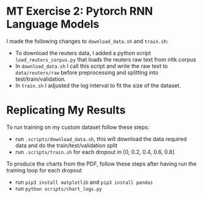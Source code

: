# MT Exercise 2: Pytorch RNN Language Models

I made the following changes to `download_data.sh` and `train.sh`:

- To download the reuters data, I added a python script `load_reuters_corpus.py` that loads the reuters raw text from nltk.corpus
- In `download_data.sh` I call this script and write the raw text to `data/reuters/raw` before preprocessing and splitting into test/train/validation.
- In `train.sh` I adjusted the log interval to fit the size of the dataset.

# Replicating My Results
To run training on my custom dataset follow these steps:
- run `.scripts/download_data.sh`, this will download the data required data and do the train/test/validation split
- run `.scripts/train.sh` for each dropout in [0, 0.2, 0.4, 0.6, 0.8]

To produce the charts from the PDF, follow these steps after having run the training loop for each dropout
- run `pip3 install matplotlib` and `pip3 install pandas`
- run `python scripts/chart_logs.py`